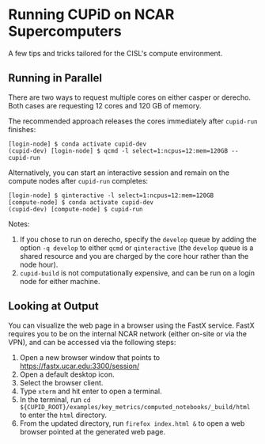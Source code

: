 # Running CUPiD on NCAR Supercomputers

A few tips and tricks tailored for the CISL's compute environment.

## Running in Parallel

There are two ways to request multiple cores on either casper or derecho.
Both cases are requesting 12 cores and 120 GB of memory.


The recommended approach releases the cores immediately after `cupid-run` finishes:

```
[login-node] $ conda activate cupid-dev
(cupid-dev) [login-node] $ qcmd -l select=1:ncpus=12:mem=120GB -- cupid-run
```

Alternatively, you can start an interactive session and remain on the compute nodes after `cupid-run` completes:

```
[login-node] $ qinteractive -l select=1:ncpus=12:mem=120GB
[compute-node] $ conda activate cupid-dev
(cupid-dev) [compute-node] $ cupid-run
```

Notes:
1. If you chose to run on derecho, specify the `develop` queue by adding the option `-q develop` to either `qcmd` or `qinteractive`
   (the `develop` queue is a shared resource and you are charged by the core hour rather than the node hour).
1. `cupid-build` is not computationally expensive, and can be run on a login node for either machine.

## Looking at Output

You can visualize the web page in a browser using the FastX service.
FastX requires you to be on the internal NCAR network (either on-site or via the VPN),
and can be accessed via the following steps:

1. Open a new browser window that points to https://fastx.ucar.edu:3300/session/
1. Open a default desktop icon.
1. Select the browser client.
1. Type `xterm` and hit enter to open a terminal.
1. In the terminal, run `cd ${CUPID_ROOT}/examples/key_metrics/computed_notebooks/_build/html` to enter the `html` directory.
1. From the updated directory, run `firefox index.html &` to open a web browser pointed at the generated web page.
